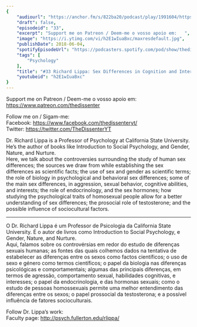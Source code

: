 ```yaml
---
{
	"audiourl": "https://anchor.fm/s/822ba20/podcast/play/1991604/https%3A%2F%2Fd3ctxlq1ktw2nl.cloudfront.net%2Fproduction%2F2018-11-27%2F7601104-44100-2-531e38d95bf2d.mp3",
	"draft": false,
	"episodeid": "33",
	"excerpt": "Support me on Patreon / Deem-me o vosso apoio em:   ",
	"image": "https://i.ytimg.com/vi/h2E1wIuaBxc/maxresdefault.jpg",
	"publishDate": 2018-06-04,
	"spotifyEpisodeUrl": "https://podcasters.spotify.com/pod/show/thedissenter/episodes/33-Richard-Lippa-Sex-Differences-in-Cognition-and-Interests-e2r9fk",
	"tags": [
		"Psychology"
	],
	"title": "#33 Richard Lippa: Sex Differences in Cognition and Interests",
	"youtubeid": "h2E1wIuaBxc"
}
---
```

Support me on Patreon / Deem-me o vosso apoio em:   
https://www.patreon.com/thedissenter

Follow me on / Sigam-me:  
Facebook: https://www.facebook.com/thedissenteryt/  
Twitter: https://twitter.com/TheDissenterYT

Dr. Richard Lippa is a Professor of Psychology at California State University. He’s the author of books like Introduction to Social Psychology, and Gender, Nature, and Nurture.  
Here, we talk about the controversies surrounding the study of human sex differences; the sources we draw from while establishing the sex differences as scientific facts; the use of sex and gender as scientific terms; the role of biology in psychological and behavioral sex differences; some of the main sex differences, in aggression, sexual behavior, cognitive abilities, and interests; the role of endocrinology, and the sex hormones; how studying the psychological traits of homosexual people allow for a better understanding of sex differences; the prosocial role of testosterone; and the possible influence of sociocultural factors.

---

O Dr. Richard Lippa é um Professor de Psicologia da California State University. É o autor de livros como Introduction to Social Psychology, e Gender, Nature, and Nurture.  
Aqui, falamos sobre os controvérsias em redor do estudo de diferenças sexuais humanas; as fontes das quais colhemos dados na tentativa de estabelecer as diferenças entre os sexos como factos científicos; o uso de sexo e género como termos científicos; o papel da biologia nas diferenças psicológicas e comportamentais; algumas das principais diferenças, em termos de agressão, comportamento sexual, habilidades cognitivas, e interesses; o papel da endocrinologia, e das hormonas sexuais; como o estudo de pessoas homossexuais permite uma melhor entendimento das diferenças entre os sexos; o papel prossocial da testosterona; e a possível influência de fatores socioculturais. 

Follow Dr. Lippa’s work:  
Faculty page: http://psych.fullerton.edu/rlippa/